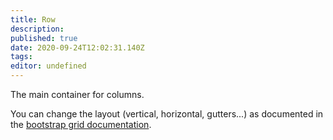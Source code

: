 ```yaml
---
title: Row
description: 
published: true
date: 2020-09-24T12:02:31.140Z
tags: 
editor: undefined
---
```


The main container for columns.

You can change the layout (vertical, horizontal, gutters...) as documented in the [bootstrap grid documentation](https://getbootstrap.com/docs/4.4/layout/grid/).